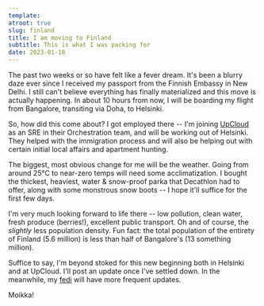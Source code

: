 ```yaml
---
template:
atroot: true
slug: finland
title: I am moving to Finland
subtitle: This is what I was packing for
date: 2023-01-18
---
```


The past two weeks or so have felt like a fever dream. It's been a
blurry daze ever since I received my passport from the Finnish Embassy
in New Delhi. I still can't believe everything has finally materialized
and this move is actually happening. In about 10 hours from now, I will
be boarding my flight from Bangalore, transiting via Doha, to Helsinki.

So, how did this come about? I got employed there -- I'm joining
[UpCloud](https://upcloud.com) as an SRE in their Orchestration team,
and will be working out of Helsinki. They helped with the immigration
process and will also be helping out with certain initial local affairs
and apartment hunting.

The biggest, most obvious change for me will be the weather. Going from
around 25°C to near-zero temps will need some acclimatization. I bought
the thickest, heaviest, water & snow-proof parka that Decathlon had to
offer, along with some monstrous snow boots -- I hope it'll suffice for
the first few days.

I'm very much looking forward to life there -- low pollution, clean water,
fresh produce (berries!), excellent public transport. Oh and of course,
the *slightly* less population density. Fun fact: the total population
of the entirety of Finland (5.6 million) is less than half of
Bangalore's (13 something million).

Suffice to say, I'm beyond stoked for this new beginning both in
Helsinki and at UpCloud. I'll post an update once I've settled down. In
the meanwhile, my [fedi](https://h.icyphox.sh/@icy) will have more
frequent updates.

Moikka!
